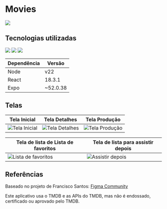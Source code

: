 # Movies
<p>
  <img loading="lazy" src="http://img.shields.io/static/v1?label=STATUS&message=FINALIZADO&style=for-the-badge"/>
</p>

## Tecnologias utilizadas
<p> 
  <img src="https://img.shields.io/badge/TypeScript-007ACC?style=for-the-badge&logo=typescript&logoColor=white" /> 
  <img src="https://img.shields.io/badge/React_Native-20232A?style=for-the-badge&logo=react&logoColor=61DAFB" /> 
   <img src="https://img.shields.io/badge/Expo-000020?style=for-the-badge&logo=expo&logoColor=white" /> 
</p>


| Dependência | Versão    |
|-------------|-----------|
| Node        | v22       |
| React       | 18.3.1    |
| Expo        | ~52.0.38  |

## Telas

| Tela Inicial                                     | Tela Detalhes                                | Tela Produção                                |
|-------------------------------------------------|---------------------------------------------|---------------------------------------------|
| ![Tela Inicial](https://github.com/user-attachments/assets/c32df13f-e26c-410d-869d-fbe98d9623e7) | ![Tela Detalhes](https://github.com/user-attachments/assets/92f77ae8-b37a-4e2f-adb9-0c8d4f5b634a) | ![Tela Produção](https://github.com/user-attachments/assets/bb33349e-bfbc-479e-918c-fe3f23c63563) |

| Tela de lista de Lista de favoritos             | Tela de lista para assistir depois           |  
|-------------------------------------------------|---------------------------------------------|
|![Lista de favoritos](https://github.com/user-attachments/assets/7347b309-7961-4e11-bc42-ece1931ef555)|![Assistir depois](https://github.com/user-attachments/assets/c0c788c4-296d-49b3-a016-d484d7c8b733)

## Referências

Baseado no projeto de Francisco Santos: [Figma Community](https://www.figma.com/community/file/1124835379376527920)

Este aplicativo usa o TMDB e as APIs do TMDB, mas não é endossado, certificado ou aprovado pelo TMDB.
